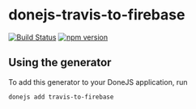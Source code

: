 # donejs-travis-to-firebase

[![Build Status](https://travis-ci.org/donejs/donejs-travis-to-firebase.svg?branch=master)](https://travis-ci.org/donejs/donejs-travis-to-firebase)
[![npm version](https://badge.fury.io/js/donejs-travis-to-firebase.svg)](http://badge.fury.io/js/donejs-travis-to-firebase)



## Using the generator

To add this generator to your DoneJS application, run

```
donejs add travis-to-firebase
```
